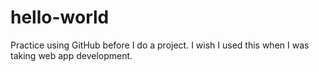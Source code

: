 # hello-world
Practice using GitHub before I do a project. I wish I used this when I was taking web app development.
